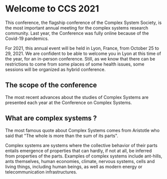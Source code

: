 # Welcome to CCS 2021 
This conference, the flagship conference of the Complex System Society, is the most important annual meeting for the complex systems research community. Last year, the Conference was fully online because of the Covid-19 pandemics.

For 2021, this annual event will be held in Lyon, France, from October 25 to 29, 2021. We are confident to be able to welcome you in Lyon at this time of the year, for an in-person conference. Still, as we know that there can be restrictions to come from some places of some health issues, some sessions will be organized as hybrid conference.

## The scope of the conference
The most recent advances about the studies of Complex Systems are presented each year at the Conference on Complex Systems.

## What are complex systems ?

The most famous quote about Complex Systems comes from Aristotle who said that "The whole is more than the sum of its parts".

Complex systems are systems where the collective behavior of their parts entails emergence of properties that can hardly, if not at all, be inferred from properties of the parts. Examples of complex systems include ant-hills, ants themselves, human economies, climate, nervous systems, cells and living things, including human beings, as well as modern energy or telecommunication infrastructures.
